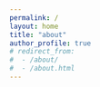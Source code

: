 ```yaml
---
permalink: /
layout: home
title: "about"
author_profile: true
# redirect_from: 
#  - /about/
#  - /about.html
---
```

